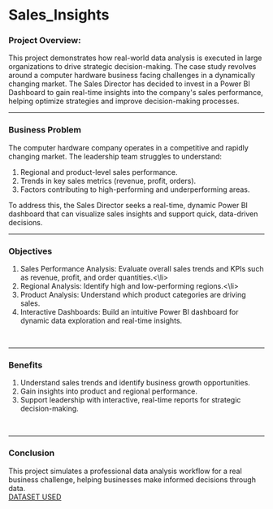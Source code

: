 # <b>Sales_Insights</b>
<h3>Project Overview:</h3>

This project demonstrates how real-world data analysis is executed in large organizations to drive strategic decision-making. The case study revolves around a computer hardware business facing challenges in a dynamically changing market. The Sales Director has decided to invest in a Power BI Dashboard to gain real-time insights into the company's sales performance, helping optimize strategies and improve decision-making processes.
<br>
<hr>
<h3>Business Problem</h3>

The computer hardware company operates in a competitive and rapidly changing market. The leadership team struggles to understand:
<ol>
<li>Regional and product-level sales performance.</li>
<li>Trends in key sales metrics (revenue, profit, orders).</li>
<li>Factors contributing to high-performing and underperforming areas.</li></ol>
  
To address this, the Sales Director seeks a real-time, dynamic Power BI dashboard that can visualize sales insights and support quick, data-driven decisions.
<br> <hr>
<h3>Objectives</h3>
<ol>

<li>Sales Performance Analysis: Evaluate overall sales trends and KPIs such as revenue, profit, and order quantities.<\li>

<li>Regional Analysis: Identify high and low-performing regions.<\li>
<li>Product Analysis: Understand which product categories are driving sales.</li>
<li>Interactive Dashboards: Build an intuitive Power BI dashboard for dynamic data exploration and real-time insights.</li></ol>
<br><hr>
<h3>Benefits</h3>
<ol><li>
Understand sales trends and identify business growth opportunities.</li>
<li>Gain insights into product and regional performance.</li>
<li>Support leadership with interactive, real-time reports for strategic decision-making.</li></ol>
<br><hr>
<h3>Conclusion</h3>

This project simulates a professional data analysis workflow for a real business challenge, helping businesses make informed decisions through data.
<br>
<a href="https://github.com/Harshita2815/Sales_Insights/blob/main/db_dump.sql">DATASET USED</a>
